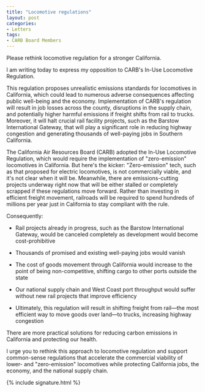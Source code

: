 ```yaml
---
title: "Locomotive regulations"
layout: post
categories:
- Letters
tags: 
- CARB Board Members
---
```


Please rethink locomotive regulation for a stronger California.

I am writing today to express my opposition to CARB's In-Use Locomotive Regulation.

This regulation proposes unrealistic emissions standards for locomotives in California, which could lead to numerous adverse consequences affecting public well-being and the economy. Implementation of CARB's regulation will result in job losses across the county, disruptions in the supply chain, and potentially higher harmful emissions if freight shifts from rail to trucks. Moreover, it will halt crucial rail facility projects, such as the Barstow International Gateway, that will play a significant role in reducing highway congestion and generating thousands of well-paying jobs in Southern California.

The California Air Resources Board (CARB) adopted the In-Use Locomotive Regulation, which would require the implementation of "zero-emission" locomotives in California. But here's the kicker: "Zero-emission" tech, such as that proposed for electric locomotives, is not commercially viable, and it's not clear when it will be. Meanwhile, there are emissions-cutting projects underway right now that will be either stalled or completely scrapped if these regulations move forward. Rather than investing in efficient freight movement, railroads will be required to spend hundreds of millions per year just in California to stay compliant with the rule. 

Consequently:

- Rail projects already in progress, such as the Barstow International Gateway, would be canceled completely as development would become cost-prohibitive

- Thousands of promised and existing well-paying jobs would vanish

- The cost of goods movement through California would increase to the point of being non-competitive, shifting cargo to other ports outside the state

- Our national supply chain and West Coast port throughput would suffer without new rail projects that improve efficiency

- Ultimately, this regulation will result in shifting freight from rail—the most efficient way to move goods over land—to trucks, increasing highway congestion

There are more practical solutions for reducing carbon emissions in California and protecting our health.

I urge you to rethink this approach to locomotive regulation and support common-sense regulations that accelerate the commercial viability of lower- and "zero-emission" locomotives while protecting California jobs, the economy, and the national supply chain.

{% include signature.html %}
